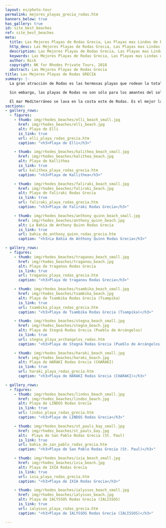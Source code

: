 ```yaml
---
layout: es/photo-tour
permalink: mejores_playas_grecia_rodas.htm
banners_below: true
has_gallery: true
id: site_best_beaches
ref: site_best_beaches
meta:
  title: Las Mejores Playas de Rodas Grecia, Las Playas mas Lindas de Rodas, Playas de Rodas Isla
  http_desc: Las Mejores Playas de Rodas Grecia, Las Playas mas Lindas de Rodas, Playas de Rodas Isla, Faliraki, Lindos, Elli, Kallithea, Anthony Quinn, Tsambika, Stegna, Haraki, Charaki, Bahía de San Pablo, Ixia, Ialyssos
  description: Las Mejores Playas de Rodas Grecia, Las Playas mas Lindas de Rodas, Playas de Rodas Isla, Faliraki, Lindos, Elli, Kallithea, Anthony Quinn, Tsambika, Stegna, Haraki, Charaki, Bahía de San Pablo, Ixia, Ialyssos
  keywords: Las Mejores Playas de Rodas Grecia, Las Playas mas Lindas de Rodas, Playas de Rodas Isla, Faliraki, Lindos, Elli, Kallithea, Anthony Quinn, Tsambika, Stegna, Haraki, Charaki, Bahía de San Pablo, Ixia, Ialyssos
  author: Nick
  copyright: NK for Rhodes Private Tours, 2018
  abstract: Las Mejores Playas de Rodas Grecia
title: Las Mejores Playas de Rodas GRECIA
summary: |-
  La gran atracción de Rodas es las hermosas playas que rodean la totalidad de la isla. El acceso a todas las playas es gratuito pero usted tendrá que pagar, sólo si alquila una cama solar (€ 10). Las tumbonas y las sombrillas están disponibles en todas las playas, así como los vestuarios y las duchas. Todas las playas de Rodas ofrecen estos servicios básicos. Rodas, como muchos otros destinos turísticos europeos, permite el “topless” en la mayoría de sus playas e incluso cuenta con playas designadas para el nudismo. Hacia Ladikó, parte de la playa de Faliraki, existe un área designada para que los nudistas tomen el sol y se bañen. Es el único lugar en Rodas, donde usted puede obtener un bronceado total y la entrada sólo es permitida a quienes están desnudos. Muchas playas tienen la bandera azul que indica limpieza.

  Sin embargo, las playas de Rodas no son sólo para los amantes del sol, sino también para aquellos que aman los deportes acuáticos, puede elegir esquí acuático, paseos en banana, parapente, botes a pedales (pedales) y puénting.

  El mar Mediterráneo se lava en la costa este de Rodas. Es el mejor lado de la isla para nadar. El mar Egeo, que toca la costa oeste, tiende a tener vientos más fuertes y es preferido por los windsurfistas.
sections:
- gallery_rows:
  - figures:
    - thumb: img/rhodes_beaches/elli_beach_small.jpg
      href: img/rhodes_beaches/elli_beach.jpg
      alt: Playa de Elli
      is_link: true
      url: elli_playa_rodas_grecia.htm
      caption: "<h3>Playa de Elli</h3>"

    - thumb: img/rhodes_beaches/kalithea_beach_small.jpg
      href: img/rhodes_beaches/kalithea_beach.jpg
      alt: Playa de Kallithea
      is_link: true
      url: kalithea_playa_rodas_grecia.htm
      caption: "<h3>Playa de Kallithea</h3>"

    - thumb: img/rhodes_beaches/faliraki_beach_small.jpg
      href: img/rhodes_beaches/faliraki_beach.jpg
      alt: Playa de Faliraki Rodas Grecia
      is_link: true
      url: faliraki_playa_rodas_grecia.htm
      caption: "<h3>Playa de Faliraki Rodas Grecia</h3>"

    - thumb: img/rhodes_beaches/anthony_quinn_beach_small.jpg
      href: img/rhodes_beaches/anthony_quinn_beach.jpg
      alt: La Bahía de Anthony Quinn Rodas Grecia 
      is_link: true
      url: bahia_de_anthony_quinn_rodas_grecia.htm
      caption: "<h3>La Bahía de Anthony Quinn Rodas Grecia</h3>"

- gallery_rows:
  - figures:
    - thumb: img/rhodes_beaches/traganou_beach_small.jpg
      href: img/rhodes_beaches/traganou_beach.jpg
      alt: Playa de traganou Rodas Grecia
      is_link: true
      url: traganou_playa_rodas_grecia.htm
      caption: "<h3>Playa de traganou Rodas Grecia</h3>"

    - thumb: img/rhodes_beaches/tsambika_beach_small.jpg
      href: img/rhodes_beaches/tsambika_beach.jpg
      alt: Playa de Tsambika Rodas Grecia (Tsampika)
      is_link: true
      url: tsambika_playa_rodas_grecia.htm
      caption: "<h3>Playa de Tsambika Rodas Grecia (Tsampika)</h3>"

    - thumb: img/rhodes_beaches/stegna_beach_small.jpg
      href: img/rhodes_beaches/stegna_beach.jpg
      alt: Playa de Stegná Rodas Grecia (Pueblo de Arcángelos)
      is_link: true
      url: stegna_playa_archangelos_rodas.htm
      caption: "<h3>Playa de Stegná Rodas Grecia (Pueblo de Arcángelos)</h3>"

    - thumb: img/rhodes_beaches/haraki_beach_small.jpg
      href: img/rhodes_beaches/haraki_beach.jpg
      alt: Playa de HARAKI Rodas Grecia (CHARAKI)
      is_link: true
      url: haraki_playa_rodas_grecia.htm
      caption: "<h3>Playa de HARAKI Rodas Grecia (CHARAKI)</h3>"

- gallery_rows:
  - figures:
    - thumb: img/rhodes_beaches/lindos_beach_small.jpg
      href: img/rhodes_beaches/lindos_beach.jpg
      alt: Playa de LINDOS Rodas Grecia
      is_link: true
      url: lindos_playa_rodas_grecia.htm
      caption: "<h3>Playa de LINDOS Rodas Grecia</h3>"

    - thumb: img/rhodes_beaches/st_pauls_bay_small.jpg
      href: img/rhodes_beaches/st_pauls_bay.jpg
      alt:  Playa de San Pablo Rodas Grecia (St. Paul)
      is_link: true
      url: bahia_de_san_pablo_rodas_grecia.htm
      caption: "<h3>Playa de San Pablo Rodas Grecia (St. Paul)</h3>"

    - thumb: img/rhodes_beaches/ixia_beach_small.jpg
      href: img/rhodes_beaches/ixia_beach.jpg
      alt: Playa de IXIA Rodas Grecia
      is_link: true
      url: ixia_playa_rodas_grecia.htm
      caption: "<h3>Playa de IXIA Rodas Grecia</h3>"

    - thumb: img/rhodes_beaches/ialyssos_beach_small.jpg
      href: img/rhodes_beaches/ialyssos_beach.jpg
      alt: Playa de IALYSSOS Rodas Grecia (IALISSOS)
      is_link: true
      url: ialyssos_playa_rodas_grecia.htm
      caption: "<h3>Playa de IALYSSOS Rodas Grecia (IALISSOS)</h3>"

---
```

